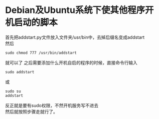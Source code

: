 # Debian及Ubuntu系统下使其他程序开机启动的脚本

首先把addstart.py文件放入文件夹/usr/bin中，去掉后缀名变成addstart<br>
然后
```
sudo chmod 777 /usr/bin/addstart
```
就可以了
之后需要添加什么开机自启的程序的时候，直接命令行输入
```
sudo addstart
```
或
```
sudo su
addstart
```
反正就是要有sudo权限，不然开机服务写不进去<br>
然后就按照步骤走就行了。
